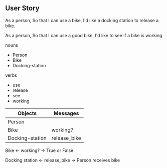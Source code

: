 ## User Story

As a person,
So that I can use a bike,
I'd like a docking station to release a bike.

As a person,
So that I can use a good bike,
I'd like to see if a bike is working

nouns
- Person
- Bike
- Docking-station

verbs
- use
- release
- see
- working

| Objects         | Messages     |
|-----------------|--------------|
| Person          |              |
| Bike            | working?     |
| Docking-station | release_bike |


Bike <- working? -> True or False 

Docking station <- release_bike -> Person receives bike


